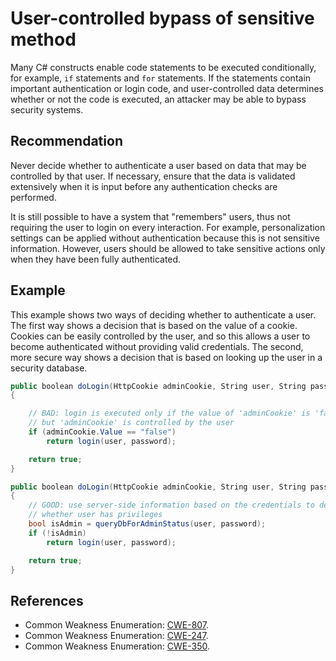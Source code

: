 # User-controlled bypass of sensitive method
Many C\# constructs enable code statements to be executed conditionally, for example, `if` statements and `for` statements. If the statements contain important authentication or login code, and user-controlled data determines whether or not the code is executed, an attacker may be able to bypass security systems.


## Recommendation
Never decide whether to authenticate a user based on data that may be controlled by that user. If necessary, ensure that the data is validated extensively when it is input before any authentication checks are performed.

It is still possible to have a system that "remembers" users, thus not requiring the user to login on every interaction. For example, personalization settings can be applied without authentication because this is not sensitive information. However, users should be allowed to take sensitive actions only when they have been fully authenticated.


## Example
This example shows two ways of deciding whether to authenticate a user. The first way shows a decision that is based on the value of a cookie. Cookies can be easily controlled by the user, and so this allows a user to become authenticated without providing valid credentials. The second, more secure way shows a decision that is based on looking up the user in a security database.


```csharp
public boolean doLogin(HttpCookie adminCookie, String user, String password)
{

    // BAD: login is executed only if the value of 'adminCookie' is 'false',
    // but 'adminCookie' is controlled by the user
    if (adminCookie.Value == "false")
        return login(user, password);

    return true;
}

public boolean doLogin(HttpCookie adminCookie, String user, String password)
{
    // GOOD: use server-side information based on the credentials to decide
    // whether user has privileges
    bool isAdmin = queryDbForAdminStatus(user, password);
    if (!isAdmin)
        return login(user, password);

    return true;
}

```

## References
* Common Weakness Enumeration: [CWE-807](https://cwe.mitre.org/data/definitions/807.html).
* Common Weakness Enumeration: [CWE-247](https://cwe.mitre.org/data/definitions/247.html).
* Common Weakness Enumeration: [CWE-350](https://cwe.mitre.org/data/definitions/350.html).
